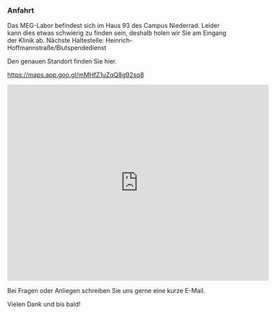 ### Anfahrt

Das MEG-Labor befindest sich im Haus 93 des Campus Niederrad. Leider kann dies etwas schwierig zu finden sein, deshalb holen wir Sie am Eingang der Klinik ab. 
Nächste Haltestelle: Heinrich-Hoffmannstraße/Blutspendedienst

Den genauen Standort finden Sie hier.


https://maps.app.goo.gl/mMHfZ1uZqQ8g92sq8

<iframe src="https://www.google.com/maps/embed?pb=!1m17!1m12!1m3!1d2559.6987946448885!2d8.650799!3d50.091926!2m3!1f0!2f0!3f0!3m2!1i1024!2i768!4f13.1!3m2!1m1!2zNTDCsDA1JzMwLjkiTiA4wrAzOScwMi45IkU!5e0!3m2!1sen!2sde!4v1741869566815!5m2!1sen!2sde" width="600" height="450" style="border:0;" allowfullscreen="" loading="lazy" referrerpolicy="no-referrer-when-downgrade"></iframe>



Bei Fragen oder Anliegen schreiben Sie uns gerne eine kurze E-Mail.

Vielen Dank und bis bald!
